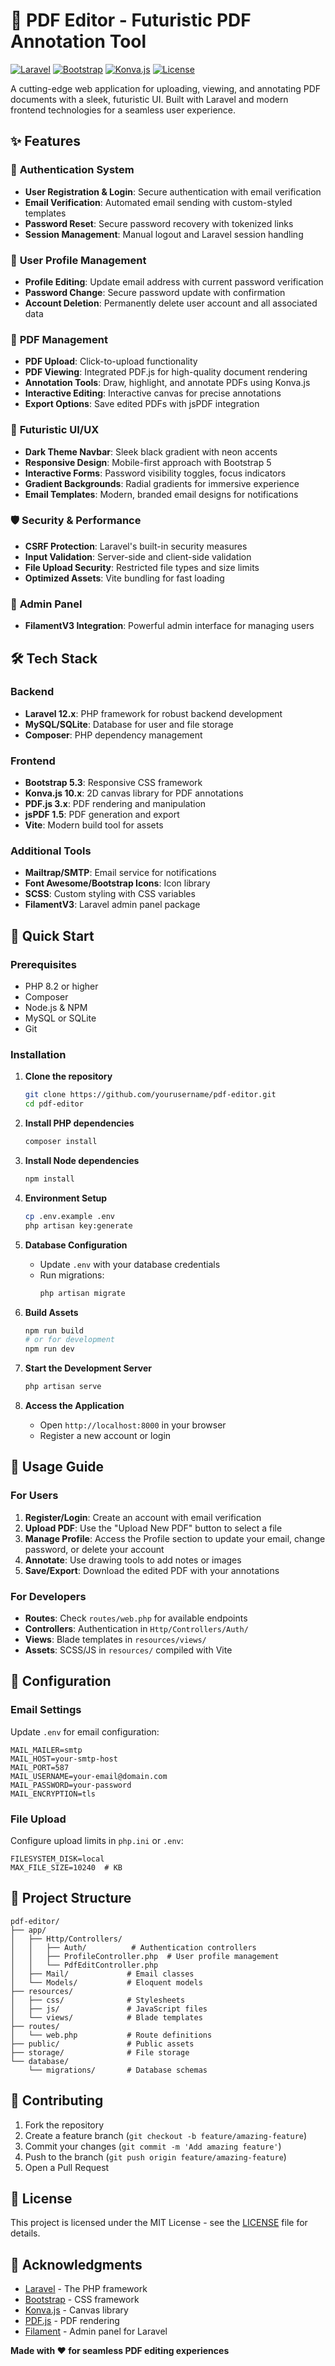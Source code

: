 # 🚀 PDF Editor - Futuristic PDF Annotation Tool

[![Laravel](https://img.shields.io/badge/Laravel-12.x-red.svg)](https://laravel.com)
[![Bootstrap](https://img.shields.io/badge/Bootstrap-5.3-blue.svg)](https://getbootstrap.com)
[![Konva.js](https://img.shields.io/badge/Konva.js-10.x-orange.svg)](https://konvajs.org)
[![License](https://img.shields.io/badge/License-MIT-green.svg)](LICENSE)

A cutting-edge web application for uploading, viewing, and annotating PDF documents with a sleek, futuristic UI. Built with Laravel and modern frontend technologies for a seamless user experience.

## ✨ Features

### 🔐 **Authentication System**
- **User Registration & Login**: Secure authentication with email verification
- **Email Verification**: Automated email sending with custom-styled templates
- **Password Reset**: Secure password recovery with tokenized links
- **Session Management**: Manual logout and Laravel session handling

### 👤 **User Profile Management**
- **Profile Editing**: Update email address with current password verification
- **Password Change**: Secure password update with confirmation
- **Account Deletion**: Permanently delete user account and all associated data

### 📄 **PDF Management**
- **PDF Upload**: Click-to-upload functionality
- **PDF Viewing**: Integrated PDF.js for high-quality document rendering
- **Annotation Tools**: Draw, highlight, and annotate PDFs using Konva.js
- **Interactive Editing**: Interactive canvas for precise annotations
- **Export Options**: Save edited PDFs with jsPDF integration

### 🎨 **Futuristic UI/UX**
- **Dark Theme Navbar**: Sleek black gradient with neon accents
- **Responsive Design**: Mobile-first approach with Bootstrap 5
- **Interactive Forms**: Password visibility toggles, focus indicators
- **Gradient Backgrounds**: Radial gradients for immersive experience
- **Email Templates**: Modern, branded email designs for notifications

### 🛡️ **Security & Performance**
- **CSRF Protection**: Laravel's built-in security measures
- **Input Validation**: Server-side and client-side validation
- **File Upload Security**: Restricted file types and size limits
- **Optimized Assets**: Vite bundling for fast loading

### 🔧 **Admin Panel**
- **FilamentV3 Integration**: Powerful admin interface for managing users

## 🛠️ Tech Stack

### Backend
- **Laravel 12.x**: PHP framework for robust backend development
- **MySQL/SQLite**: Database for user and file storage
- **Composer**: PHP dependency management

### Frontend
- **Bootstrap 5.3**: Responsive CSS framework
- **Konva.js 10.x**: 2D canvas library for PDF annotations
- **PDF.js 3.x**: PDF rendering and manipulation
- **jsPDF 1.5**: PDF generation and export
- **Vite**: Modern build tool for assets

### Additional Tools
- **Mailtrap/SMTP**: Email service for notifications
- **Font Awesome/Bootstrap Icons**: Icon library
- **SCSS**: Custom styling with CSS variables
- **FilamentV3**: Laravel admin panel package

## 🚀 Quick Start

### Prerequisites
- PHP 8.2 or higher
- Composer
- Node.js & NPM
- MySQL or SQLite
- Git

### Installation

1. **Clone the repository**
   ```bash
   git clone https://github.com/yourusername/pdf-editor.git
   cd pdf-editor
   ```

2. **Install PHP dependencies**
   ```bash
   composer install
   ```

3. **Install Node dependencies**
   ```bash
   npm install
   ```

4. **Environment Setup**
   ```bash
   cp .env.example .env
   php artisan key:generate
   ```

5. **Database Configuration**
   - Update `.env` with your database credentials
   - Run migrations:
     ```bash
     php artisan migrate
     ```

6. **Build Assets**
   ```bash
   npm run build
   # or for development
   npm run dev
   ```

7. **Start the Development Server**
   ```bash
   php artisan serve
   ```

8. **Access the Application**
   - Open `http://localhost:8000` in your browser
   - Register a new account or login

## 📖 Usage Guide

### For Users
1. **Register/Login**: Create an account with email verification
2. **Upload PDF**: Use the "Upload New PDF" button to select a file
3. **Manage Profile**: Access the Profile section to update your email, change password, or delete your account
4. **Annotate**: Use drawing tools to add notes or images
5. **Save/Export**: Download the edited PDF with your annotations

### For Developers
- **Routes**: Check `routes/web.php` for available endpoints
- **Controllers**: Authentication in `Http/Controllers/Auth/`
- **Views**: Blade templates in `resources/views/`
- **Assets**: SCSS/JS in `resources/` compiled with Vite

## 🔧 Configuration

### Email Settings
Update `.env` for email configuration:
```env
MAIL_MAILER=smtp
MAIL_HOST=your-smtp-host
MAIL_PORT=587
MAIL_USERNAME=your-email@domain.com
MAIL_PASSWORD=your-password
MAIL_ENCRYPTION=tls
```

### File Upload
Configure upload limits in `php.ini` or `.env`:
```env
FILESYSTEM_DISK=local
MAX_FILE_SIZE=10240  # KB
```

## 📁 Project Structure

```
pdf-editor/
├── app/
│   ├── Http/Controllers/
│   │   ├── Auth/          # Authentication controllers
│   │   ├── ProfileController.php  # User profile management
│   │   └── PdfEditController.php
│   ├── Mail/             # Email classes
│   └── Models/           # Eloquent models
├── resources/
│   ├── css/              # Stylesheets
│   ├── js/               # JavaScript files
│   └── views/            # Blade templates
├── routes/
│   └── web.php           # Route definitions
├── public/               # Public assets
├── storage/              # File storage
└── database/
    └── migrations/       # Database schemas
```

## 🤝 Contributing

1. Fork the repository
2. Create a feature branch (`git checkout -b feature/amazing-feature`)
3. Commit your changes (`git commit -m 'Add amazing feature'`)
4. Push to the branch (`git push origin feature/amazing-feature`)
5. Open a Pull Request

## 📝 License

This project is licensed under the MIT License - see the [LICENSE](LICENSE) file for details.

## 🙏 Acknowledgments

- [Laravel](https://laravel.com) - The PHP framework
- [Bootstrap](https://getbootstrap.com) - CSS framework
- [Konva.js](https://konvajs.org) - Canvas library
- [PDF.js](https://mozilla.github.io/pdf.js/) - PDF rendering
- [Filament](https://filamentphp.com) - Admin panel for Laravel

**Made with ❤️ for seamless PDF editing experiences**
